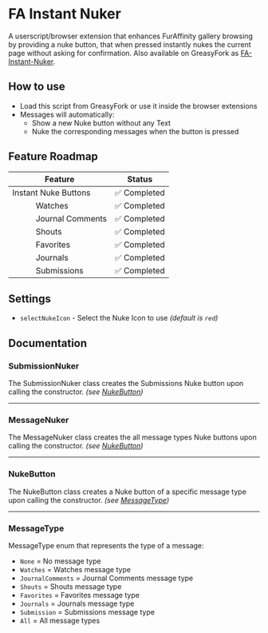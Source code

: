 # FA Instant Nuker

A userscript/browser extension that enhances FurAffinity gallery browsing by providing a nuke button, that when pressed instantly nukes the current page without asking for confirmation. Also available on GreasyFork as [FA-Instant-Nuker](https://greasyfork.org/scripts/462632-fa-instant-nuker).

## How to use

- Load this script from GreasyFork or use it inside the browser extensions
- Messages will automatically:
  - Show a new Nuke button without any Text
  - Nuke the corresponding messages when the button is pressed

## Feature Roadmap

| Feature              | Status      |
| -------------------- | ----------- |
| Instant Nuke Buttons | ✅ Completed |
| ⠀⠀⠀⠀Watches          | ✅ Completed |
| ⠀⠀⠀⠀Journal Comments | ✅ Completed |
| ⠀⠀⠀⠀Shouts           | ✅ Completed |
| ⠀⠀⠀⠀Favorites        | ✅ Completed |
| ⠀⠀⠀⠀Journals         | ✅ Completed |
| ⠀⠀⠀⠀Submissions      | ✅ Completed |

## Settings
- `selectNukeIcon` - Select the Nuke Icon to use *(default is `red`)*

## Documentation

### SubmissionNuker

The SubmissionNuker class creates the Submissions Nuke button upon calling the constructor. *(see [NukeButton](#nukebutton))*

---

### MessageNuker

The MessageNuker class creates the all message types Nuke buttons upon calling the constructor. *(see [NukeButton](#nukebutton))*

---

### NukeButton

The NukeButton class creates a Nuke button of a specific message type upon calling the constructor. *(see [MessageType](#messagetype))*

---

### MessageType

MessageType enum that represents the type of a message:

- `None` = No message type
- `Watches` = Watches message type
- `JournalComments` = Journal Comments message type
- `Shouts` = Shouts message type
- `Favorites` = Favorites message type
- `Journals` = Journals message type
- `Submission` = Submissions message type
- `All` = All message types
